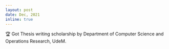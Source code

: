 ```yaml
---
layout: post
date: Dec, 2021
inline: true
---
```


:trophy: Got Thesis writing scholarship by Department of Computer Science and Operations Research, UdeM. 
 